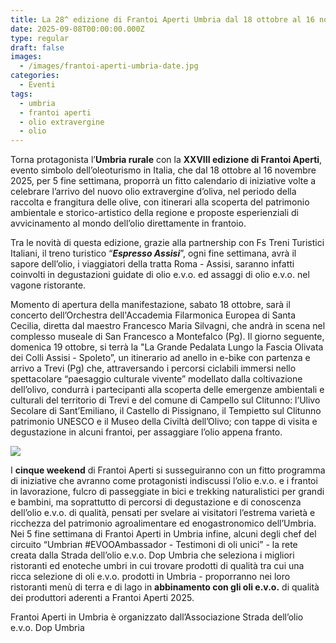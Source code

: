 ```yaml
---
title: La 28^ edizione di Frantoi Aperti Umbria dal 18 ottobre al 16 novembre
date: 2025-09-08T00:00:00.000Z
type: regular
draft: false
images:
  - /images/frantoi-aperti-umbria-date.jpg
categories:
  - Eventi
tags:
  - umbria
  - frantoi aperti
  - olio extravergine
  - olio
---
```


Torna protagonista l’**Umbria rurale** con la **XXVIII edizione di Frantoi Aperti**, evento simbolo dell’oleoturismo in Italia, che dal 18 ottobre al 16 novembre 2025, per 5 fine settimana, proporrà un fitto calendario di iniziative volte a celebrare l’arrivo del nuovo olio extravergine d’oliva, nel periodo della raccolta e frangitura delle olive, con itinerari alla scoperta del patrimonio ambientale e storico-artistico della regione e proposte esperienziali di avvicinamento al mondo dell’olio direttamente in frantoio.

Tra le novità di questa edizione, grazie alla partnership con Fs Treni Turistici Italiani, il treno turistico “***Espresso Assisi***”, ogni fine settimana, avrà il sapore dell’olio, i viaggiatori della tratta Roma - Assisi, saranno infatti coinvolti in degustazioni guidate di olio e.v.o. ed assaggi di olio e.v.o. nel vagone ristorante.

Momento di apertura della manifestazione, sabato 18 ottobre, sarà il concerto dell’Orchestra dell'Accademia Filarmonica Europea di Santa Cecilia, diretta dal maestro Francesco Maria Silvagni, che andrà in scena nel complesso museale di San Francesco a Montefalco (Pg). Il giorno seguente, domenica 19 ottobre, si terrà la "La Grande Pedalata Lungo la Fascia Olivata dei Colli Assisi - Spoleto”, un itinerario ad anello in e-bike con partenza e arrivo a Trevi (Pg) che, attraversando i percorsi ciclabili immersi nello spettacolare “paesaggio culturale vivente” modellato dalla coltivazione dell’olivo, condurrà i partecipanti alla scoperta delle emergenze ambientali e culturali del territorio di Trevi e del comune di Campello sul Clitunno: l’Ulivo Secolare di Sant’Emiliano, il Castello di Pissignano, il Tempietto sul Clitunno patrimonio UNESCO e il Museo della Civiltà dell’Olivo; con tappe di visita e degustazione in alcuni frantoi, per assaggiare l’olio appena franto.

![](</images/degustazioni - Frantoi aperti in Umbria 2025 .jpeg>)

I **cinque weekend** di Frantoi Aperti si susseguiranno con un fitto programma di iniziative che avranno come protagonisti indiscussi l’olio e.v.o. e i frantoi in lavorazione, fulcro di passeggiate in bici e trekking naturalistici per grandi e bambini, ma soprattutto di percorsi di degustazione e di conoscenza dell’olio e.v.o. di qualità, pensati per svelare ai visitatori l’estrema varietà e ricchezza del patrimonio agroalimentare ed enogastronomico dell’Umbria. Nei 5 fine settimana di Frantoi Aperti in Umbria infine, alcuni degli chef del circuito “Umbrian #EVOOAmbassador - Testimoni di oli unici” - la rete creata dalla Strada dell’olio e.v.o. Dop Umbria che seleziona i migliori ristoranti ed enoteche umbri in cui trovare prodotti di qualità tra cui una ricca selezione di oli e.v.o. prodotti in Umbria - proporranno nei loro ristoranti menù di terra e di lago in **abbinamento con gli oli e.v.o.** di qualità dei produttori aderenti a Frantoi Aperti 2025.

Frantoi Aperti in Umbria è organizzato dall’Associazione Strada dell’olio e.v.o. Dop Umbria

